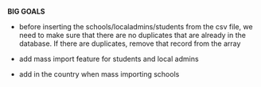 **BIG GOALS**

- before inserting the schools/localadmins/students from the csv file, we need to make sure that there are no duplicates that are already in the database. If there are duplicates, remove that record from the array

- add mass import feature for students and local admins

- add in the country when mass importing schools